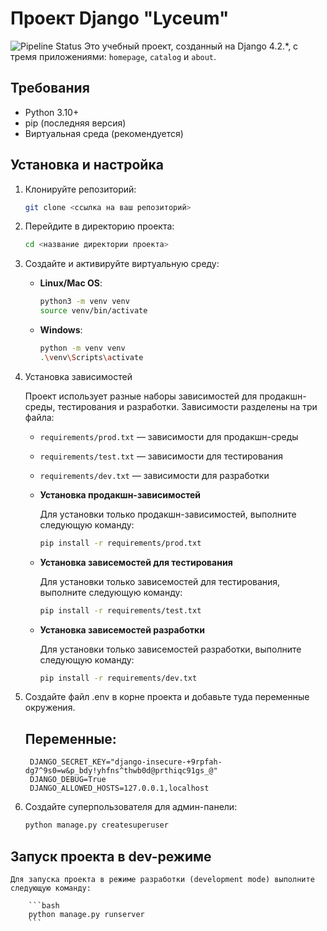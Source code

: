# Проект Django "Lyceum"
![Pipeline Status](https://gitlab.crja72.ru/django/2024/autumn/course/students/286724-betttttt-course-1187-/commits/main)
Это учебный проект, созданный на Django 4.2.*, с тремя приложениями: `homepage`, `catalog` и `about`.

## Требования

- Python 3.10+
- pip (последняя версия)
- Виртуальная среда (рекомендуется)

## Установка и настройка

1. Клонируйте репозиторий:

    ```bash
    git clone <ссылка на ваш репозиторий>
    ```

2. Перейдите в директорию проекта:

    ```bash
    cd <название директории проекта>
    ```

3. Создайте и активируйте виртуальную среду:

    - **Linux/Mac OS**:

        ```bash
        python3 -m venv venv
        source venv/bin/activate
        ```

    - **Windows**:

        ```bash
        python -m venv venv
        .\venv\Scripts\activate
        ```

4. Установка зависимостей

    Проект использует разные наборы зависимостей для продакшн-среды, тестирования и разработки. Зависимости разделены на три файла:

    - `requirements/prod.txt` — зависимости для продакшн-среды
    - `requirements/test.txt` — зависимости для тестирования
    - `requirements/dev.txt` — зависимости для разработки

    - **Установка продакшн-зависимостей**

        Для установки только продакшн-зависимостей, выполните следующую команду:

        ```bash
        pip install -r requirements/prod.txt
        ```

    - **Установка зависемостей для тестирования**

        Для установки только зависемостей для тестирования, выполните следующую команду:

        ```bash
        pip install -r requirements/test.txt
        ```  

    - **Установка зависемостей разработки**

        Для установки только зависемостей разработки, выполните следующую команду:

        ```bash
        pip install -r requirements/dev.txt
        ```  

5. Создайте файл .env в корне проекта и добавьте туда переменные окружения.

    ## Переменные:

        DJANGO_SECRET_KEY="django-insecure-+9rpfah-dg7^9s0=w&p_bdy!yhfns^thwb0d@prthiqc91gs_@"
        DJANGO_DEBUG=True
        DJANGO_ALLOWED_HOSTS=127.0.0.1,localhost

6. Создайте суперпользователя для админ-панели:

    ```bash
    python manage.py createsuperuser
    ```
    
## Запуск проекта в dev-режиме

    Для запуска проекта в режиме разработки (development mode) выполните следующую команду:

        ```bash
        python manage.py runserver
        ```
